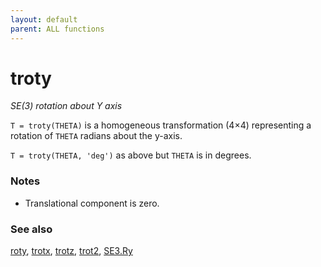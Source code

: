 ```yaml
---
layout: default
parent: ALL functions
---
```

# troty
_SE(3) rotation about Y axis_


```T = troty(THETA)``` is a homogeneous transformation (4&times;4) representing a rotation
of `THETA` radians about the y-axis.


```T = troty(THETA, 'deg')``` as above but `THETA` is in degrees.
### Notes
* Translational component is zero.

### See also

[roty](roty.md), [trotx](trotx.md), [trotz](trotz.md), [trot2](trot2.md), [SE3.Ry](SE3.Ry.md)
